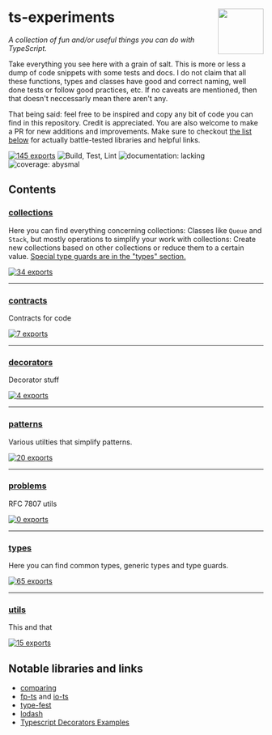 # ts-experiments <a href="https://www.github.com/JanMalch/ts-experiments"><img src="https://user-images.githubusercontent.com/25508038/89055705-300f1180-d35b-11ea-90f9-b98d82922636.png" width="90" height="90" align="right"></a>

<!-- SUMMARY:START -->

_A collection of fun and/or useful things you can do with TypeScript._

<!-- SUMMARY:END -->

Take everything you see here with a grain of salt. This is more or less a dump of code snippets with some tests and docs.
I do not claim that all these functions, types and classes have good and correct naming, well done tests or follow good practices, etc.
If no caveats are mentioned, then that doesn't neccessarly mean there aren't any.

That being said: feel free to be inspired and copy any bit of code you can find in this repository. Credit is appreciated.
You are also welcome to make a PR for new additions and improvements.
Make sure to checkout [the list below](#notable-libraries-and-links) for actually battle-tested libraries and helpful links.

<!-- TOTAL:START -->
[![145 exports](https://img.shields.io/badge/exports-145-blue)](https://github.com/JanMalch/ts-experiments/tree/master/src)
![Build, Test, Lint](https://github.com/JanMalch/ts-experiments/workflows/Build,%20Test,%20Lint/badge.svg)
![documentation: lacking](https://img.shields.io/badge/documentation-lacking-success)
![coverage: abysmal](https://img.shields.io/badge/coverage-abysmal-success)
<!-- TOTAL:END -->

## Contents

<!-- TOC:START -->
### [collections](https://github.com/JanMalch/ts-experiments/tree/master/src/collections/)

Here you can find everything concerning collections:
Classes like `Queue` and `Stack`, but mostly operations to simplify your work with collections:
Create new collections based on other collections or reduce them to a certain value.
[Special type guards are in the "types" section.](https://github.com/JanMalch/ts-experiments/blob/master/src/types/guards.ts#L43-L72)

[![34 exports](https://img.shields.io/badge/exports-34-blue)](https://github.com/JanMalch/ts-experiments/tree/master/src/collections/)

---

### [contracts](https://github.com/JanMalch/ts-experiments/tree/master/src/contracts/)

Contracts for code

[![7 exports](https://img.shields.io/badge/exports-7-blue)](https://github.com/JanMalch/ts-experiments/tree/master/src/contracts/)

---

### [decorators](https://github.com/JanMalch/ts-experiments/tree/master/src/decorators/)

Decorator stuff

[![4 exports](https://img.shields.io/badge/exports-4-blue)](https://github.com/JanMalch/ts-experiments/tree/master/src/decorators/)

---

### [patterns](https://github.com/JanMalch/ts-experiments/tree/master/src/patterns/)

Various utilties that simplify patterns.

[![20 exports](https://img.shields.io/badge/exports-20-blue)](https://github.com/JanMalch/ts-experiments/tree/master/src/patterns/)

---

### [problems](https://github.com/JanMalch/ts-experiments/tree/master/src/problems/)

RFC 7807 utils

[![0 exports](https://img.shields.io/badge/exports-0-blue)](https://github.com/JanMalch/ts-experiments/tree/master/src/problems/)

---

### [types](https://github.com/JanMalch/ts-experiments/tree/master/src/types/)

Here you can find common types, generic types and type guards.

[![65 exports](https://img.shields.io/badge/exports-65-blue)](https://github.com/JanMalch/ts-experiments/tree/master/src/types/)

---

### [utils](https://github.com/JanMalch/ts-experiments/tree/master/src/utils/)

This and that

[![15 exports](https://img.shields.io/badge/exports-15-blue)](https://github.com/JanMalch/ts-experiments/tree/master/src/utils/)
<!-- TOC:END -->

## Notable libraries and links

- [comparing](https://www.npmjs.com/package/comparing)
- [fp-ts](http://npmjs.com/package/fp-ts) and [io-ts](http://npmjs.com/package/io-ts)
- [type-fest](https://www.npmjs.com/package/type-fest)
- [lodash](https://www.npmjs.com/package/lodash)
- [Typescript Decorators Examples](https://github.com/arolson101/typescript-decorators#readme)
